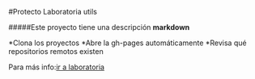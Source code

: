 #Protecto Laboratoria utils

#####Este proyecto tiene una descripción **markdown**

*Clona los proyectos
*Abre la gh-pages automáticamente
*Revisa qué repositorios remotos existen

Para más info:[ir a laboratoria](http://www.laboratoria.la)